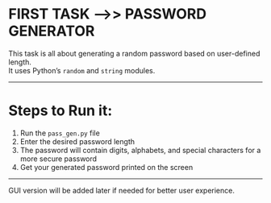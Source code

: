 # FIRST TASK -->> PASSWORD GENERATOR

This task is all about generating a random password based on user-defined length.  
It uses Python’s `random` and `string` modules.

------------------------------------------------------------

# Steps to Run it:

1. Run the `pass_gen.py` file
2. Enter the desired password length
3. The password will contain digits, alphabets, and special characters for a more secure password
4. Get your generated password printed on the screen

------------------------------------------------------------

GUI version will be added later if needed for better user experience.
